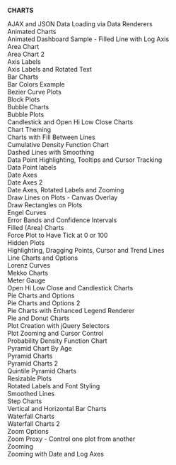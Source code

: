 **CHARTS**

<div class="example-link">AJAX and JSON Data Loading via Data Renderers</div>
<div class="example-link">Animated Charts</div>
<div class="example-link">Animated Dashboard Sample - Filled Line with Log Axis</div>
<div class="example-link">Area Chart</div>
<div class="example-link">Area Chart 2</div>
<div class="example-link">Axis Labels</div>
<div class="example-link">Axis Labels and Rotated Text</div>
<div class="example-link">Bar Charts </div>
<div class="example-link">Bar Colors Example </div>
<div class="example-link">Bezier Curve Plots </div>
<div class="example-link">Block Plots </div>
<div class="example-link">Bubble Charts </div>
<div class="example-link">Bubble Plots </div>
<div class="example-link">Candlestick and Open Hi Low Close Charts </div>
<div class="example-link">Chart Theming </div>
<div class="example-link">Charts with Fill Between Lines </div>
<div class="example-link">Cumulative Density Function Chart </div>
<div class="example-link">Dashed Lines with Smoothing </div>
<div class="example-link">Data Point Highlighting, Tooltips and Cursor Tracking </div>
<div class="example-link">Data Point labels </div>
<div class="example-link">Date Axes </div>
<div class="example-link">Date Axes 2 </div>
<div class="example-link">Date Axes, Rotated Labels and Zooming </div>
<div class="example-link">Draw Lines on Plots - Canvas Overlay </div>
<div class="example-link">Draw Rectangles on Plots </div>
<div class="example-link">Engel Curves </div>
<div class="example-link">Error Bands and Confidence Intervals </div>
<div class="example-link">Filled (Area) Charts </div>
<div class="example-link">Force Plot to Have Tick at 0 or 100 </div>
<div class="example-link">Hidden Plots </div>
<div class="example-link">Highlighting, Dragging Points, Cursor and Trend Lines </div>
<div class="example-link">Line Charts and Options </div>
<div class="example-link">Lorenz Curves </div>
<div class="example-link">Mekko Charts </div>
<div class="example-link">Meter Gauge </div>
<div class="example-link">Open Hi Low Close and Candlestick Charts </div>
<div class="example-link">Pie Charts and Options </div>
<div class="example-link">Pie Charts and Options 2 </div>
<div class="example-link">Pie Charts with Enhanced Legend Renderer </div>
<div class="example-link">Pie and Donut Charts </div>
<div class="example-link">Plot Creation with jQuery Selectors </div>
<div class="example-link">Plot Zooming and Cursor Control </div>
<div class="example-link">Probability Density Function Chart </div>
<div class="example-link">Pyramid Chart By Age </div>
<div class="example-link">Pyramid Charts </div>
<div class="example-link">Pyramid Charts 2 </div>
<div class="example-link">Quintile Pyramid Charts </div>
<div class="example-link">Resizable Plots </div>
<div class="example-link">Rotated Labels and Font Styling </div>
<div class="example-link">Smoothed Lines </div>
<div class="example-link">Step Charts </div>
<div class="example-link">Vertical and Horizontal Bar Charts </div>
<div class="example-link">Waterfall Charts </div>
<div class="example-link">Waterfall Charts 2 </div>
<div class="example-link">Zoom Options </div>
<div class="example-link">Zoom Proxy - Control one plot from another </div>
<div class="example-link">Zooming </div>
<div class="example-link">Zooming with Date and Log Axes </div>